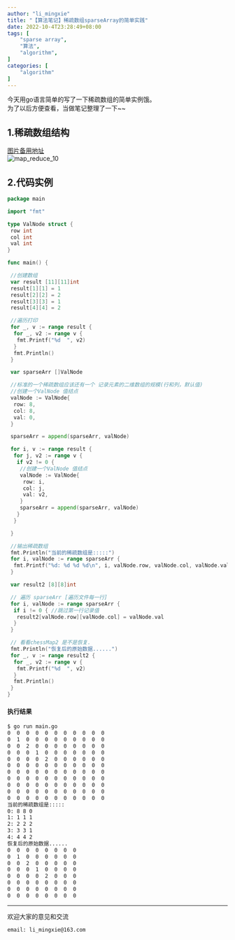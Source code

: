 ```yaml
---
author: "li_mingxie"
title: "【算法笔记】稀疏数组sparseArray的简单实践"
date: 2022-10-4T23:28:49+08:00 
tags: [
    "sparse array",
    "算法",
    "algorithm",
]
categories: [
    "algorithm"
]
---
```


今天用go语言简单的写了一下稀疏数组的简单实例饿。  
为了以后方便查看，当做笔记整理了一下~~  
<!--more-->

## 1.稀疏数组结构

[图片备用地址](https://limingxie.github.io/images/algorithm/base/sparse_array_01.png)  
![map_reduce_10](https://mingxie-blog.oss-cn-beijing.aliyuncs.com/image/algorithm/base/sparse_array_01.png)

## 2.代码实例

```go
package main

import "fmt"

type ValNode struct {
 row int
 col int
 val int
}

func main() {

 //创建数组
 var result [11][11]int
 result[1][1] = 1
 result[2][2] = 2
 result[3][3] = 1
 result[4][4] = 2

 //遍历打印
 for _, v := range result {
  for _, v2 := range v {
   fmt.Printf("%d  ", v2)
  }
  fmt.Println()
 }

 var sparseArr []ValNode

 //标准的一个稀疏数组应该还有一个 记录元素的二维数组的规模(行和列，默认值)
 //创建一个ValNode 值结点
 valNode := ValNode{
  row: 8,
  col: 8,
  val: 0,
 }

 sparseArr = append(sparseArr, valNode)

 for i, v := range result {
  for j, v2 := range v {
   if v2 != 0 {
    //创建一个ValNode 值结点
    valNode := ValNode{
     row: i,
     col: j,
     val: v2,
    }
    sparseArr = append(sparseArr, valNode)
   }
  }

 }

 //输出稀疏数组
 fmt.Println("当前的稀疏数组是:::::")
 for i, valNode := range sparseArr {
  fmt.Printf("%d: %d %d %d\n", i, valNode.row, valNode.col, valNode.val)
 }

 var result2 [8][8]int

 // 遍历 sparseArr [遍历文件每一行]
 for i, valNode := range sparseArr {
  if i != 0 { //跳过第一行记录值
   result2[valNode.row][valNode.col] = valNode.val
  }
 }

 // 看看chessMap2 是不是恢复.
 fmt.Println("恢复后的原始数据......")
 for _, v := range result2 {
  for _, v2 := range v {
   fmt.Printf("%d  ", v2)
  }
  fmt.Println()
 }
}
```

#### 执行结果

```bash
$ go run main.go
0  0  0  0  0  0  0  0  0  0  0  
0  1  0  0  0  0  0  0  0  0  0  
0  0  2  0  0  0  0  0  0  0  0  
0  0  0  1  0  0  0  0  0  0  0  
0  0  0  0  2  0  0  0  0  0  0  
0  0  0  0  0  0  0  0  0  0  0  
0  0  0  0  0  0  0  0  0  0  0  
0  0  0  0  0  0  0  0  0  0  0  
0  0  0  0  0  0  0  0  0  0  0  
0  0  0  0  0  0  0  0  0  0  0  
0  0  0  0  0  0  0  0  0  0  0  
当前的稀疏数组是:::::
0: 8 8 0
1: 1 1 1
2: 2 2 2
3: 3 3 1
4: 4 4 2
恢复后的原始数据......
0  0  0  0  0  0  0  0  
0  1  0  0  0  0  0  0  
0  0  2  0  0  0  0  0  
0  0  0  1  0  0  0  0  
0  0  0  0  2  0  0  0  
0  0  0  0  0  0  0  0  
0  0  0  0  0  0  0  0  
0  0  0  0  0  0  0  0  
```

----------------------------------------------
欢迎大家的意见和交流

`email: li_mingxie@163.com`
